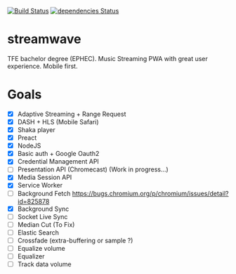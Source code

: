 [![Build Status](https://travis-ci.org/Mathieu-R/streamwave.svg?branch=master)](https://travis-ci.org/Mathieu-R/streamwave)
[![dependencies Status](https://david-dm.org/Mathieu-R/streamwave/status.svg)](https://david-dm.org/Mathieu-R/streamwave)

# streamwave
TFE bachelor degree (EPHEC). Music Streaming PWA with great user experience. Mobile first.

# Goals
- [X] Adaptive Streaming + Range Request  
- [X] DASH + HLS (Mobile Safari)   
- [X] Shaka player   
- [X] Preact    
- [X] NodeJS    
- [X] Basic auth + Google Oauth2     
- [X] Credential Management API    
- [ ] Presentation API (Chromecast) (Work in progress...)    
- [X] Media Session API    
- [X] Service Worker    
- [ ] Background Fetch https://bugs.chromium.org/p/chromium/issues/detail?id=825878     
- [X] Background Sync    
- [ ] Socket Live Sync    
- [ ] Median Cut (To Fix)    
- [ ] Elastic Search    
- [ ] Crossfade (extra-buffering or sample ?)     
- [ ] Equalize volume    
- [ ] Equalizer    
- [ ] Track data volume    
